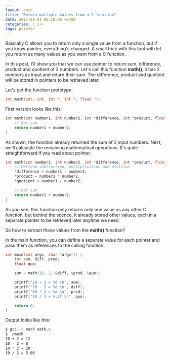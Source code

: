```yaml
---
layout: post
title: "Return multiple values from a C function"
date: 2017-01-01 00:10:00 +0700
categories: c_c++
tags: pointer 
---
```


Basically C allows you to return only a single value from a function, but if you know pointer, everything's changed. A small trick with this tool with let you return as many values as you want from a C function.

In this post, I'll show you that we can use pointer to return sum, difference, product and quotient of 2 numbers. Let's call this function **math()**, it has 2 numbers as input and return their sum. The difference, product and quotient will be stored in pointers to be retrieved later.

Let's get the function prototype:

```c
int math(int, int, int *, int *, float *);
```

First version looks like this:

```c
int math(int number1, int number2, int *difference, int *product, float *quotient) {
    // Get sum
    return number1 + number2;
}
```

As shown, the function already returned the sum of 2 input numbers. Next, we'll calculate the remaining mathematical operations. It's quite straightforward if you read about pointer.

```c
int math(int number1, int number2, int *difference, int *product, float *quotient) {
    // Perform subtraction, multiplication and division
    *difference = number1 - number2;
    *product = number1 * number2;
    *quotient = number1 / number2;

    // Get sum
    return number1 + number2;
}
```

As you see, this function only returns only one value as any other C function, but behind the scence, it already stored other values, each in a separate pointer to be retrieved later anytime we need.

So how to extract those values from the **math()** function?

In the main function, you can define a separate value for each pointer and pass them as references to the calling function:

```c
int main(int argc, char *argv[]) {
    int sum, diff, prod;
    float quo;

    sum = math(10, 2, &diff, &prod, &quo);

    printf("10 + 2 = %d \n", sum);
    printf("10 - 2 = %d \n", diff);
    printf("10 * 2 = %d \n", prod);
    printf("10 / 2 = %.2f \n", quo);

    return 0;
}
```

Output looks like this:

```bash
$ gcc -o math math.c
$ ./math 
10 + 2 = 12 
10 - 2 = 8 
10 * 2 = 20 
10 / 2 = 5.00
```